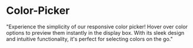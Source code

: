 # Color-Picker
"Experience the simplicity of our responsive color picker! Hover over color options to preview them instantly in the display box. With its sleek design and intuitive functionality, it's perfect for selecting colors on the go."
